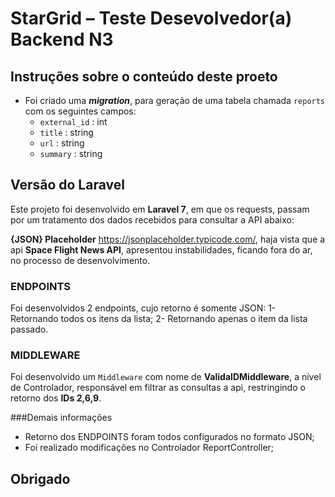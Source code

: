 # StarGrid – Teste Desevolvedor(a) Backend N3

## Instruções sobre o conteúdo deste proeto

- Foi criado uma ***migration***, para geração de uma tabela chamada `reports` com os seguintes campos:
  - `external_id` : int
  - `title` : string
  - `url` : string
  - `summary` : string

## Versão do Laravel

Este projeto foi desenvolvido em **Laravel 7**, em que os requests, passam por um tratamento dos dados recebidos para consultar a API abaixo:

**{JSON} Placeholder** https://jsonplaceholder.typicode.com/, haja vista que a api **Space Flight News API**, apresentou instabilidades, ficando fora do ar, no processo de desenvolvimento. 

### ENDPOINTS
Foi desenvolvidos 2 endpoints, cujo retorno é somente JSON:
1- Retornando todos os itens da lista;
2- Retornando apenas o item da lista passado.

### MIDDLEWARE

Foi desenvolvido um `Middleware` com nome de **ValidaIDMiddleware**, a nível de Controlador, responsável em filtrar as consultas a api, restringindo o retorno dos **IDs 2,6,9**.

###Demais informações
- Retorno dos ENDPOINTS foram todos configurados no formato JSON;
- Foi realizado modificações no Controlador ReportController;

## Obrigado